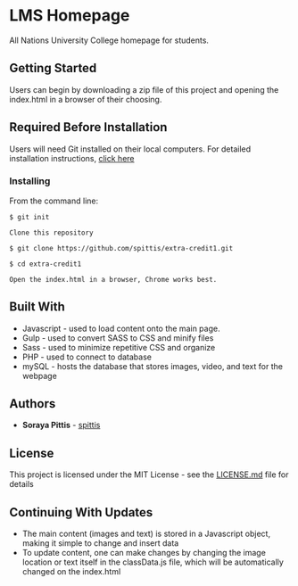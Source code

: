 # LMS Homepage

All Nations University College homepage for students.

## Getting Started

Users can begin by downloading a zip file of this project and opening the index.html in a browser of their choosing. 

## Required Before Installation
Users will need Git installed on their local computers. For detailed installation instructions, [click here](https://git-scm.com/book/en/v2/Getting-Started-Installing-Git)

### Installing
From the command line:

```
$ git init
```
```
Clone this repository
```
```
$ git clone https://github.com/spittis/extra-credit1.git
```
```
$ cd extra-credit1
```
```
Open the index.html in a browser, Chrome works best.
```

## Built With

* Javascript - used to load content onto the main page.
* Gulp - used to convert SASS to CSS and minify files
* Sass - used to minimize repetitive CSS and organize 
* PHP - used to connect to database
* mySQL - hosts the database that stores images, video, and text for the webpage

## Authors

* **Soraya Pittis** - [spittis](https://github.com/spittis)


## License

This project is licensed under the MIT License - see the [LICENSE.md](LICENSE.md) file for details

## Continuing With Updates

* The main content (images and text) is stored in a Javascript object, making it simple to change and insert data
* To update content, one can make changes by changing the image location or text itself in the classData.js file, which will be automatically changed on the index.html
